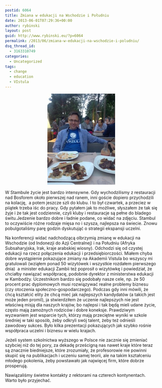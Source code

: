 ```yaml
---
postid: 6064
title: Zmiana w edukacji na Wschodzie i Południu
date: 2013-06-01T07:29:36+00:00
author: rybinski
layout: post
guid: http://www.rybinski.eu/?p=6064
permalink: /2013/06/zmiana-w-edukacji-na-wschodzie-i-poludniu/
dsq_thread_id:
  - 3163310749
categories:
  - Uncategorized
tags:
  - change
  - education
  - VIstula
---
```

<p style="text-align: center;">
  <a href="/uploads/2013/06/Stambul_May_2013.jpg"><img class="size-medium wp-image-6065 aligncenter" title="Stambul_May_2013" src="/uploads/2013/06/Stambul_May_2013-224x300.jpg" alt="" width="224" height="300" /></a>
</p>

W Stambule życie jest bardzo intensywne. Gdy wychodzilismy z restauracji nad Bosforem około pierwszej nad ranem, inni goście dopiero przychodzili na kolację,  a potem jeszcze szli do klubu. I to był czwartek, a przeciez w piiątek trzeba iśc do pracy. Gdy pytałem jak to możliwe, słyszałem że tak się żyje i że tak jest codziennie, czyli kluby i restauracje są pełne do bladego świtu.Jedzenie bardzo dobre i ładnie podane, co widać na zdjęciu. Stambul to oczywiście różne rodzaje mięsa no i szysza, najlepsza na świecie. Znowu pobulgotaliśmy parę godzin dyskutująć o strategii ekspansji uczelni.

Na konferencji widać nadchodzącą olbrzymią zmianę w edukacji na Wschodzie (od Indonezji do Azji Centralnej) i na Południu (Afryka Subsaharyjska, Irak, kraje arabskiej wiosny). Odchodzi się od czystej edukacji na rzecz połączenia edukacji i przedsiębiorczości. Miałem chyba dobre wystąpienie pokazujące zmiany na Akademii Vistula bo wszyscy mi gratulowali (wziąłem ponad 50 wizytówek i wszystkie rozdałem pierwszego dnia)  a minister edukacji Zambii też poprosił o wizytówkę i powiedział, że chciałby nawiązać współpracę, podobnie dyrektor z ministerstwa edukacji w Kambodży. Uczestnikom bardzo się podobały nasze cele, np. że 50 procent prac dyplomowych musi rozwiązywać realne problemy biznesu (czy otoczenia społeczno-gospodarczego). Podczas gdy inni mówili, że chcą kształcić elity że chcą mieć jak najlepszych kandydatów (a takich jest może jeden promil), ja stwierdziłem że uczenie najlepszych nie jest właściwą misją dla naszych krajów, bo najlepsi i tak będą mieli udane życie, często mają zamożnych rodziców i dobre koneksje. Prawdziwym wyzwaniem jest wsparcie tych, którzy mają przeciętne wyniki w szkole średniej w taki sposób, żeby odkryli swój talent, żeby też odnieśli zawodowy sukces. Było kilka prezentacji pokazujących jak szybko rośnie współpraca uczelni i biznesu w wielu krajach.

Jeżeli system szkolnictwa wyższego w Polsce nie zacznie się zmieniać szybciej niż do tej pory, za dekadę prześcigną nas nawet kraje które teraz są znacznie biedniejsze, które zrozumiały, że profesorowie nie powinni skupić się na publikacjach i uczeniu samej teorii, ale na takim kształceniu młodego pokolenia, żeby powstawało jak najwięcej firm, które dobrze prosperują.

Nawiązaliśmy świetne kontakty z rektorami na czterech kontynentach. Warto było przyjechać.
